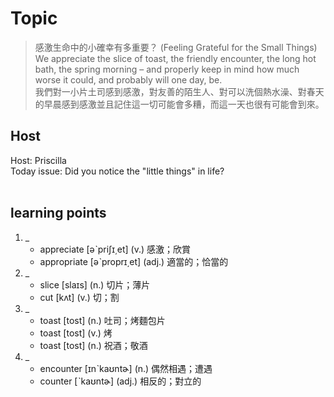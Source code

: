 # Topic

> 感激生命中的小確幸有多重要？ (Feeling Grateful for the Small Things) <br>
> We appreciate the slice of toast, the friendly encounter, the long hot bath, the spring morning – and properly keep in mind how much worse it could, and probably will one day, be. <br>
> 我們對一小片土司感到感激，對友善的陌生人、對可以洗個熱水澡、對春天的早晨感到感激並且記住這一切可能會多糟，而這一天也很有可能會到來。 <br>

## Host
Host: Priscilla
<br>Today issue: Did you notice the "little things" in life?
<br><br>
## learning points
1. _
	* appreciate  [əˋpriʃɪ͵et]  (v.)  感激；欣賞
	* appropriate  [əˋproprɪ͵et]  (adj.)  適當的；恰當的
2. _
	* slice  [slaɪs]  (n.)  切片；薄片
	* cut  [kʌt]  (v.)  切；割
3. _
	* toast  [tost]  (n.)  吐司；烤麵包片
	* toast  [tost]  (v.)  烤
	* toast  [tost]  (n.)  祝酒；敬酒
4. _
	* encounter  [ɪnˋkaʊntɚ]  (n.)  偶然相遇；遭遇
	* counter  [ˋkaʊntɚ]  (adj.)  相反的；對立的

